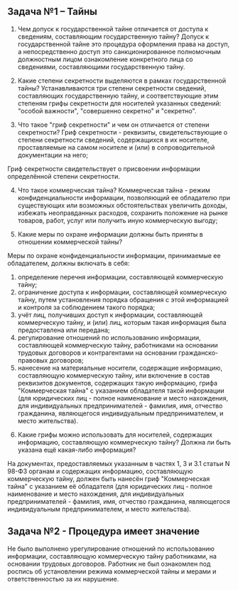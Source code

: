 ## Задача №1 – Тайны

1.	Чем допуск к государственной тайне отличается от доступа к сведениям, составляющим государственную тайну?
Допуск к государственной тайне это процедура оформления права на доступ, а непосредственно доступ это санкционированное полномочным должностным лицом ознакомление конкретного лица со сведениями, составляющими государственную тайну.

2.	Какие степени секретности выделяются в рамках государственной тайны?
Устанавливаются три степени секретности сведений, составляющих государственную тайну, и соответствующие этим степеням грифы секретности для носителей указанных сведений: "особой важности", "совершенно секретно" и "секретно".

3. Что такое "гриф секретности" и чем он отличается от степени секретности?
Гриф секретности - реквизиты, свидетельствующие о степени секретности сведений, содержащихся в их носителе, проставляемые на самом носителе и (или) в сопроводительной документации на него;

Гриф секретности свидетельствует о присвоении информации определённой степени секретности.

4. Что такое коммерческая тайна?
Коммерческая тайна - режим конфиденциальности информации, позволяющий ее обладателю при существующих или возможных обстоятельствах увеличить доходы, избежать неоправданных расходов, сохранить положение на рынке товаров, работ, услуг или получить иную коммерческую выгоду;

5. Какие меры по охране информации должны быть приняты в отношении коммерческой тайны?

Меры по охране конфиденциальности информации, принимаемые ее обладателем, должны включать в себя:
1) определение перечня информации, составляющей коммерческую тайну;
2) ограничение доступа к информации, составляющей коммерческую тайну, путем установления порядка обращения с этой информацией и контроля за соблюдением такого порядка;
3) учёт лиц, получивших доступ к информации, составляющей коммерческую тайну, и (или) лиц, которым такая информация была предоставлена или передана;
4) регулирование отношений по использованию информации, составляющей коммерческую тайну, работниками на основании трудовых договоров и контрагентами на основании гражданско-правовых договоров;
5) нанесение на материальные носители, содержащие информацию, составляющую коммерческую тайну, или включение в состав реквизитов документов, содержащих такую информацию, грифа "Коммерческая тайна" с указанием обладателя такой информации (для юридических лиц - полное наименование и место нахождения, для индивидуальных предпринимателей - фамилия, имя, отчество гражданина, являющегося индивидуальным предпринимателем, и место жительства).

6. Какие грифы можно использовать для носителей, содержащих информацию, составляющую коммерческую тайну? Должна ли быть указана ещё какая-либо информация?

На документах, предоставляемых указанным в частях 1, 3 и 3.1 статьи N 98-ФЗ органам и содержащих информацию, составляющую коммерческую тайну, должен быть нанесён гриф "Коммерческая тайна" с указанием её обладателя (для юридических лиц - полное наименование и место нахождения, для индивидуальных предпринимателей - фамилия, имя, отчество гражданина, являющегося индивидуальным предпринимателем, и место жительства).

## Задача №2 - Процедура имеет значение

Не было выполнено урегулирование отношений по использованию информации, составляющую коммерческую тайну работниками, на основании трудовых договоров.
Работник не был ознакомлен под роспись об установлении режима коммерческой тайны и мерами и ответственностью за их нарушение.
